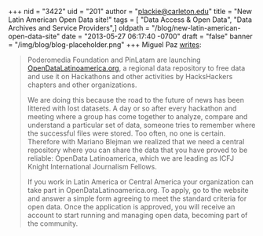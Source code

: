 +++
nid = "3422"
uid = "201"
author = "plackie@carleton.edu"
title = "New Latin American Open Data site!"
tags = [ "Data Access & Open Data", "Data Archives and Service Providers",]
oldpath = "/blog/new-latin-american-open-data-site"
date = "2013-05-27 06:17:40 -0700"
draft = "false"
banner = "/img/blog/blog-placeholder.png"
+++
Miguel
Paz [writes](http://ijnet.org/blog/opendata-latinoamerica-will-bring-together-data-across-region):

> Poderomedia Foundation and PinLatam are launching
> [OpenDataLatinoamerica.org](http://www.opendatalatinoamerica.org/home/ "http://www.opendatalatinoamerica.org/"),
> a regional data repository to free data and use it on Hackathons and
> other activities by HacksHackers chapters and other organizations.
>
> We are doing this because the road to the future of news has been
> littered with lost datasets. A day or so after every hackathon and
> meeting where a group has come together to analyze, compare and
> understand a particular set of data, someone tries to remember where
> the successful files were stored. Too often, no one is certain.
> Therefore with Mariano Blejman we realized that we need a central
> repository where you can share the data that you have proved to be
> reliable: OpenData Latinoamerica, which we are leading as ICFJ Knight
> International Journalism Fellows.
>
> If you work in Latin America or Central America your organization can
> take part in OpenDataLatinoamerica.org. To apply, go to the website
> and answer a simple form agreeing to meet the standard criteria for
> open data. Once the application is approved, you will receive an
> account to start running and managing open data, becoming part of the
> community.
